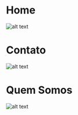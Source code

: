 # Home
![alt text](https://github.com/predufranca/Portfolio/blob/main/Projetos/Projeto%201%20-%20Unes/imagens/home.png?raw=true)

# Contato
![alt text](https://github.com/predufranca/Portfolio/blob/main/Projetos/Projeto%201%20-%20Unes/imagens/contato.png?raw=true)

# Quem Somos
![alt text](https://github.com/predufranca/Portfolio/blob/main/Projetos/Projeto%201%20-%20Unes/imagens/quemsomos.png?raw=true)
